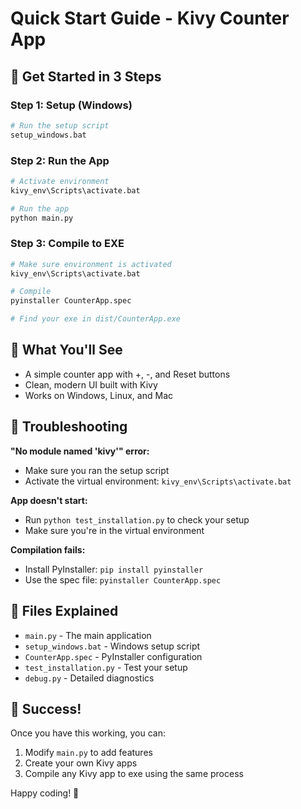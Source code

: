 # Quick Start Guide - Kivy Counter App

## 🚀 Get Started in 3 Steps

### Step 1: Setup (Windows)
```bash
# Run the setup script
setup_windows.bat
```

### Step 2: Run the App
```bash
# Activate environment
kivy_env\Scripts\activate.bat

# Run the app
python main.py
```

### Step 3: Compile to EXE
```bash
# Make sure environment is activated
kivy_env\Scripts\activate.bat

# Compile
pyinstaller CounterApp.spec

# Find your exe in dist/CounterApp.exe
```

## 🎯 What You'll See

- A simple counter app with +, -, and Reset buttons
- Clean, modern UI built with Kivy
- Works on Windows, Linux, and Mac

## 🔧 Troubleshooting

**"No module named 'kivy'" error:**
- Make sure you ran the setup script
- Activate the virtual environment: `kivy_env\Scripts\activate.bat`

**App doesn't start:**
- Run `python test_installation.py` to check your setup
- Make sure you're in the virtual environment

**Compilation fails:**
- Install PyInstaller: `pip install pyinstaller`
- Use the spec file: `pyinstaller CounterApp.spec`

## 📁 Files Explained

- `main.py` - The main application
- `setup_windows.bat` - Windows setup script
- `CounterApp.spec` - PyInstaller configuration
- `test_installation.py` - Test your setup
- `debug.py` - Detailed diagnostics

## 🎉 Success!

Once you have this working, you can:
1. Modify `main.py` to add features
2. Create your own Kivy apps
3. Compile any Kivy app to exe using the same process

Happy coding! 🐍